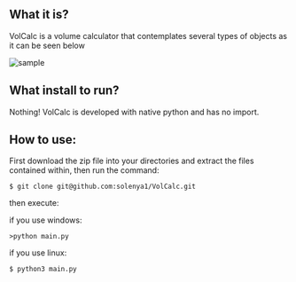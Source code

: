 
## What it is?

VolCalc is a volume calculator that contemplates several types of objects as it can be seen below

![sample](https://imgur.com/cZVHikq.png)

## What install to run?
Nothing! VolCalc is developed with native python and has no import.

## How to use: 

First download the zip file into your directories and extract the files contained within, then run the command:
```
$ git clone git@github.com:solenya1/VolCalc.git
```
then execute: 

if you use windows:
```
>python main.py
```
if you use linux:
```
$ python3 main.py
```


